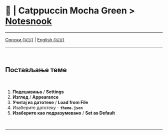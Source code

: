 # 📝 | Catppuccin Mocha Green > [Notesnook](https://notesnook.com/)

---

  [Српски (🇷🇸)](README.md) | [English (🇬🇧)](README-en.md)

---

<br>

## Постављање теме

<br>

1. **Подешавања** / **Settings**
2. **Изглед** / **Appearance**
3. **Учитај из датотеке** / **Load from File**
4. Изаберите датотеку - **`theme.json`**
5. **Изаберите као подразумевано** / **Set as Default**

<br>

---
